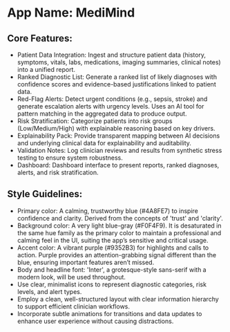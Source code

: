 # **App Name**: MediMind

## Core Features:

- Patient Data Integration: Ingest and structure patient data (history, symptoms, vitals, labs, medications, imaging summaries, clinical notes) into a unified report.
- Ranked Diagnostic List: Generate a ranked list of likely diagnoses with confidence scores and evidence-based justifications linked to patient data.
- Red-Flag Alerts: Detect urgent conditions (e.g., sepsis, stroke) and generate escalation alerts with urgency levels. Uses an AI tool for pattern matching in the aggregated data to produce output. 
- Risk Stratification: Categorize patients into risk groups (Low/Medium/High) with explainable reasoning based on key drivers.
- Explainability Pack: Provide transparent mapping between AI decisions and underlying clinical data for explainability and auditability.
- Validation Notes: Log clinician reviews and results from synthetic stress testing to ensure system robustness.
- Dashboard: Dashboard interface to present reports, ranked diagnoses, alerts, and risk stratification.

## Style Guidelines:

- Primary color: A calming, trustworthy blue (#4A8FE7) to inspire confidence and clarity. Derived from the concepts of 'trust' and 'clarity'.
- Background color: A very light blue-gray (#F0F4F9). It is desaturated in the same hue family as the primary color to maintain a professional and calming feel in the UI, suiting the app’s sensitive and critical usage.
- Accent color: A vibrant purple (#9352B3) for highlights and calls to action. Purple provides an attention-grabbing signal different than the blue, ensuring important features aren’t missed.
- Body and headline font: 'Inter', a grotesque-style sans-serif with a modern look, will be used throughout.
- Use clear, minimalist icons to represent diagnostic categories, risk levels, and alert types.
- Employ a clean, well-structured layout with clear information hierarchy to support efficient clinician workflows.
- Incorporate subtle animations for transitions and data updates to enhance user experience without causing distractions.